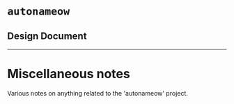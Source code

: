 # `autonameow`
## Design Document

--------------------------------------------------------------------------------


Miscellaneous notes
===================
Various notes on anything related to the 'autonameow' project.



